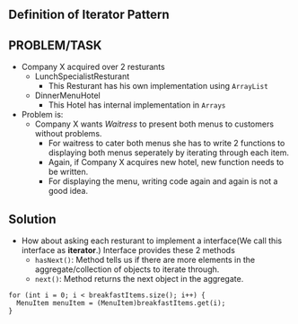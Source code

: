 ## Definition of Iterator Pattern

## PROBLEM/TASK
- Company X acquired over 2 resturants
  - LunchSpecialistResturant
    - This Resturant has his own implementation using `ArrayList`
  - DinnerMenuHotel
    - This Hotel has internal implementation in `Arrays`
- Problem is:
  - Company X wants *Waitress* to present both menus to customers without problems.
    - For waitress to cater both menus she has to write 2 functions to displaying both menus seperately by iterating through each item.
    - Again, if Company X acquires new hotel, new function needs to be written.
    - For displaying the menu, writing code again and again is not a good idea.
    
## Solution
- How about asking each resturant to implement a interface(We call this interface as **iterator**.) Interface provides these 2 methods
  - `hasNext()`: Method tells us if there are more elements in the aggregate/collection of objects to iterate through.
  - `next()`:  Method returns the next object in the aggregate.
```
for (int i = 0; i < breakfastItems.size(); i++) {
  MenuItem menuItem = (MenuItem)breakfastItems.get(i);
}
```
